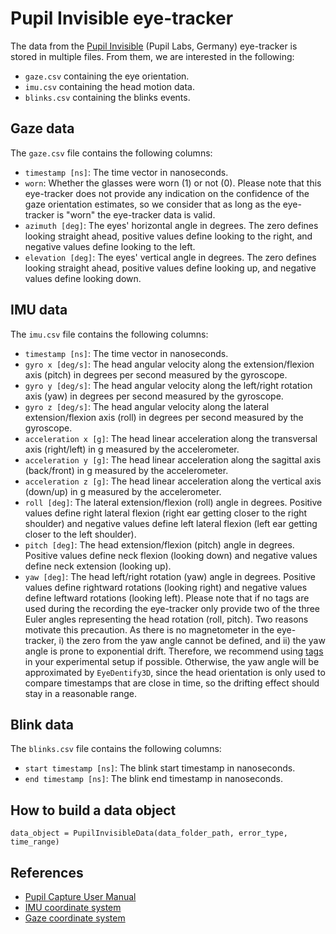 # Pupil Invisible eye-tracker

The data from the [Pupil Invisible](https://pupil-labs.com/products/invisible) (Pupil Labs, Germany) eye-tracker is stored in multiple files.
From them, we are interested in the following:
- `gaze.csv` containing the eye orientation.
- `imu.csv` containing the head motion data.
- `blinks.csv` containing the blinks events.

## Gaze data
The `gaze.csv` file contains the following columns:
- `timestamp [ns]`: The time vector in nanoseconds.
- `worn`: Whether the glasses were worn (1) or not (0). Please note that this eye-tracker does not provide any indication on the confidence of the gaze orientation estimates, so we consider that as long as the eye-tracker is "worn" the eye-tracker data is valid.
- `azimuth [deg]`: The eyes' horizontal angle in degrees. The zero defines looking straight ahead, positive values define looking to the right, and negative values define looking to the left.
- `elevation [deg]`: The eyes' vertical angle in degrees. The zero defines looking straight ahead, positive values define looking up, and negative values define looking down.

## IMU data
The `imu.csv` file contains the following columns:
- `timestamp [ns]`: The time vector in nanoseconds.
- `gyro x [deg/s]`: The head angular velocity along the extension/flexion axis (pitch) in degrees per second measured by the gyroscope.
- `gyro y [deg/s]`: The head angular velocity along the left/right rotation axis (yaw) in degrees per second measured by the gyroscope.
- `gyro z [deg/s]`: The head angular velocity along the lateral extension/flexion axis (roll) in degrees per second measured by the gyroscope.
- `acceleration x [g]`: The head linear acceleration along the transversal axis (right/left) in g measured by the accelerometer.
- `acceleration y [g]`: The head linear acceleration along the sagittal axis (back/front) in g measured by the accelerometer.
- `acceleration z [g]`: The head linear acceleration along the vertical axis (down/up) in g measured by the accelerometer.
- `roll [deg]`: The lateral extension/flexion (roll) angle in degrees. Positive values define right lateral flexion (right ear getting closer to the right shoulder) and negative values define left lateral flexion (left ear getting closer to the left shoulder).
- `pitch [deg]`: The head extension/flexion (pitch) angle in degrees. Positive values define neck flexion (looking down) and negative values define neck extension (looking up).
- `yaw [deg]`: The head left/right rotation (yaw) angle in degrees. Positive values define rightward rotations (looking right) and negative values define leftward rotations (looking left).
Please note that if no tags are used during the recording the eye-tracker only provide two of the three Euler angles representing the head rotation (roll, pitch). Two reasons motivate this precaution. As there is no magnetometer in the eye-tracker, i) the zero from the yaw angle cannot be defined, and ii) the yaw angle is prone to exponential drift.
Therefore, we recommend using [tags](https://docs.pupil-labs.com/core/software/pupil-capture/#preparing-your-environment) in your experimental setup if possible.
Otherwise, the yaw angle will be approximated by `EyeDentify3D`, since the head orientation is only used to compare timestamps that are close in time, so the drifting effect should stay in a reasonable range.

## Blink data
The `blinks.csv` file contains the following columns:
- `start timestamp [ns]`: The blink start timestamp in nanoseconds.
- `end timestamp [ns]`: The blink end timestamp in nanoseconds.

## How to build a data object
```python3
data_object = PupilInvisibleData(data_folder_path, error_type, time_range)
```

## References
- [Pupil Capture User Manual](https://docs.pupil-labs.com/core/software/pupil-capture/#pupil-capture)
- [IMU coordinate system](https://docs.pupil-labs.com/invisible/assets/pi-imu-diagram.DoPp4CcW.jpg)
- [Gaze coordinate system](https://framerusercontent.com/images/OXOwlMKDg5fYJd2Vv5kQGvBXJw.jpg)